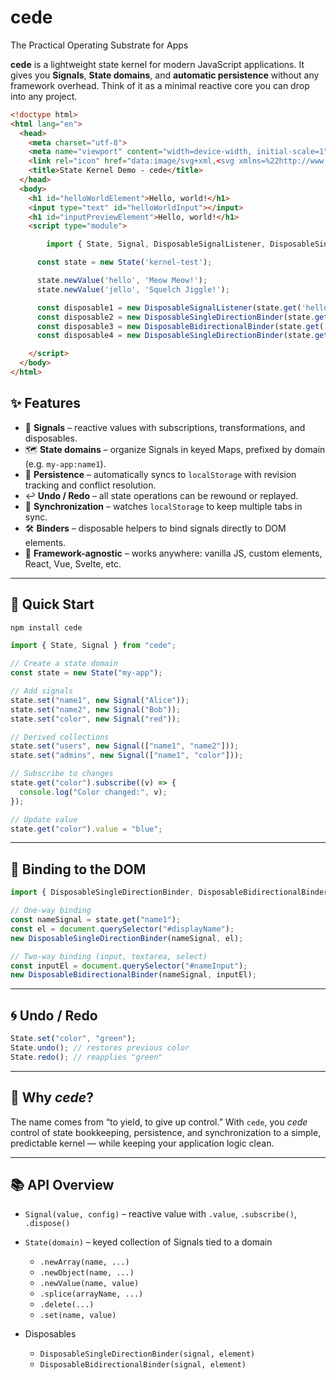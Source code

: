 # cede
The Practical Operating Substrate for Apps

**cede** is a lightweight state kernel for modern JavaScript applications.
It gives you **Signals**, **State domains**, and **automatic persistence** without any framework overhead.
Think of it as a minimal reactive core you can drop into any project.


```html
<!doctype html>
<html lang="en">
  <head>
    <meta charset="utf-8">
    <meta name="viewport" content="width=device-width, initial-scale=1">
    <link rel="icon" href="data:image/svg+xml,<svg xmlns=%22http://www.w3.org/2000/svg%22 viewBox=%220 0 100 100%22><text y=%22.9em%22 font-size=%2290%22>⚔️</text></svg>" />
    <title>State Kernel Demo - cede</title>
  </head>
  <body>
    <h1 id="helloWorldElement">Hello, world!</h1>
    <input type="text" id="helloWorldInput"></input>
    <h1 id="inputPreviewElement">Hello, world!</h1>
    <script type="module">

        import { State, Signal, DisposableSignalListener, DisposableSingleDirectionBinder, DisposableBidirectionalBinder } from 'cede';

      const state = new State('kernel-test');

      state.newValue('hello', 'Meow Meow!');
      state.newValue('jello', 'Squelch Jiggle!');

      const disposable1 = new DisposableSignalListener(state.get('hello'), console.log)
      const disposable2 = new DisposableSingleDirectionBinder(state.get('hello'), helloWorldElement);
      const disposable3 = new DisposableBidirectionalBinder(state.get('jello'), helloWorldInput);
      const disposable4 = new DisposableSingleDirectionBinder(state.get('jello'), inputPreviewElement);

    </script>
  </body>
</html>
```


## ✨ Features

* 🔑 **Signals** – reactive values with subscriptions, transformations, and disposables.
* 🗺 **State domains** – organize Signals in keyed Maps, prefixed by domain (e.g. `my-app:name1`).
* 💾 **Persistence** – automatically syncs to `localStorage` with revision tracking and conflict resolution.
* ↩️ **Undo / Redo** – all state operations can be rewound or replayed.
* 🔄 **Synchronization** – watches `localStorage` to keep multiple tabs in sync.
* 🛠 **Binders** – disposable helpers to bind signals directly to DOM elements.
* 🌱 **Framework-agnostic** – works anywhere: vanilla JS, custom elements, React, Vue, Svelte, etc.

---

## 🚀 Quick Start

```bash
npm install cede
```

```js
import { State, Signal } from "cede";

// Create a state domain
const state = new State("my-app");

// Add signals
state.set("name1", new Signal("Alice"));
state.set("name2", new Signal("Bob"));
state.set("color", new Signal("red"));

// Derived collections
state.set("users", new Signal(["name1", "name2"]));
state.set("admins", new Signal(["name1", "color"]));

// Subscribe to changes
state.get("color").subscribe((v) => {
  console.log("Color changed:", v);
});

// Update value
state.get("color").value = "blue";
```

---

## 🔗 Binding to the DOM

```js
import { DisposableSingleDirectionBinder, DisposableBidirectionalBinder } from "cede";

// One-way binding
const nameSignal = state.get("name1");
const el = document.querySelector("#displayName");
new DisposableSingleDirectionBinder(nameSignal, el);

// Two-way binding (input, textarea, select)
const inputEl = document.querySelector("#nameInput");
new DisposableBidirectionalBinder(nameSignal, inputEl);
```

---

## 🌀 Undo / Redo

```js
State.set("color", "green");
State.undo(); // restores previous color
State.redo(); // reapplies "green"
```

---

## 🧩 Why *cede*?

The name comes from “to yield, to give up control.”
With `cede`, you *cede* control of state bookkeeping, persistence, and synchronization to a simple, predictable kernel — while keeping your application logic clean.

---

## 📚 API Overview

* `Signal(value, config)` – reactive value with `.value`, `.subscribe()`, `.dispose()`
* `State(domain)` – keyed collection of Signals tied to a domain

  * `.newArray(name, ...)`
  * `.newObject(name, ...)`
  * `.newValue(name, value)`
  * `.splice(arrayName, ...)`
  * `.delete(...)`
  * `.set(name, value)`

* Disposables

  * `DisposableSingleDirectionBinder(signal, element)`
  * `DisposableBidirectionalBinder(signal, element)`
